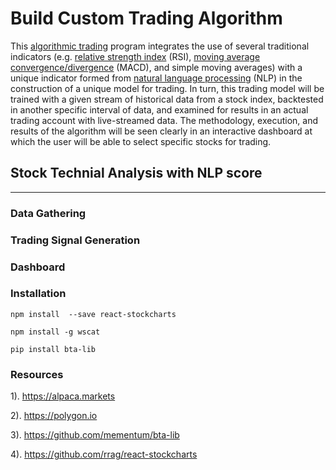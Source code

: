 # Build Custom Trading Algorithm 

This [algorithmic trading](https://en.wikipedia.org/wiki/Algorithmic_trading) program integrates the use of several traditional indicators (e.g. [relative strength index](https://en.wikipedia.org/wiki/Relative_strength_index) (RSI), [moving average convergence/divergence](https://en.wikipedia.org/wiki/MACD) (MACD), and simple moving averages) with a unique indicator formed from [natural language processing](https://en.wikipedia.org/wiki/Natural_language_processing) (NLP) in the construction of a unique model for trading. In turn, this trading model will be trained with a given stream of historical data from a stock index, backtested in another specific interval of data, and examined for results in an actual trading account with live-streamed data. The methodology, execution, and results of the algorithm will be seen clearly in an interactive dashboard at which the user will be able to select specific stocks for trading.

## Stock Technial Analysis with NLP score
___
### Data Gathering

### Trading Signal Generation

### Dashboard

### Installation
`npm install  --save react-stockcharts`

`npm install -g wscat`

`pip install bta-lib`

### Resources
1). https://alpaca.markets

2). https://polygon.io

3). https://github.com/mementum/bta-lib

4). https://github.com/rrag/react-stockcharts
